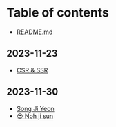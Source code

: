 # Table of contents

* [README.md](README.md)

## 2023-11-23

* [CSR & SSR](2023-11-23/csr-and-ssr.md)

## 2023-11-30

* [Song Ji Yeon](2023-11-30/song-ji-yeon.md)
* [😎 Noh ji sun](2023-11-30/noh-ji-sun.md)
